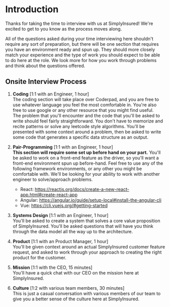 # Introduction

Thanks for taking the time to interview with us at SimplyInsured!  We're excited to get to you know as the process moves along.

All of the questions asked during your time interviewing here shouldn't require any sort of preparation, but there will be one section that requires you have an environment ready and spun up.  They should more closely match your experience and the type of work you should expect to be able to do here at the role.  We look more for how you work through problems and think about the questions offered.  

## Onsite Interview Process

1. <b>Coding</b> [1:1 with an Engineer, 1 hour] <br>
  The coding section will take place over Coderpad, and you are free to use whatever language you feel the most comfortable in.  You're also free to use google or any other resource that you might find useful.  
  The problem that you'll encounter and the code that you'll be asked to write should feel fairly straightforward.  You don't have to memorize and recite patterns or solve any leetcode style algorithms.  You'll be presented with some context around a problem, then be asked to write some code that generates a specific data structure as an output.

2. <b>Pair-Programming</b> [1:1 with an Engineer, 1 hour] <br>
  <b>This section will require some set up before hand on your part.</b> You'll be asked to work on a front-end feature as the driver, so you'll want a front-end environment spun up before-hand.  Feel free to use any of the following framework environments, or any other you might be comfortable with.
    We'll be looking for your ability to work with another engineer to solve/approach problems.
    * React: https://reactjs.org/docs/create-a-new-react-app.html#create-react-app
    * Angular: https://angular.io/guide/setup-local#install-the-angular-cli
    * Vue: https://cli.vuejs.org/#getting-started
  
3. <b>Systems Design</b> [1:1 with an Engineer, 1 hour] <br>
  You'll be asked to create a system that solves a core value proposition of SimplyInsured.  You'll be asked questions that will have you think through the data model all the way up to the architecture.  
  
4. <b>Product</b> [1:1 with an Product Manager, 1 hour] <br>
  You'll be given context around an actual SimplyInsured customer feature request, and asked to work through your approach to creating the right product for the customer.  
  
5. <b>Mission</b> [1:1 with the CEO, 15 minutes] <br>
  You'll have a quick chat with our CEO on the mission here at SimplyInsured.

6. <b>Culture</b> [1:2 with various team members, 30 minutes] <br>
  This is just a casual conversation with various members of our team to give you a better sense of the culture here at SimplyInsured.

